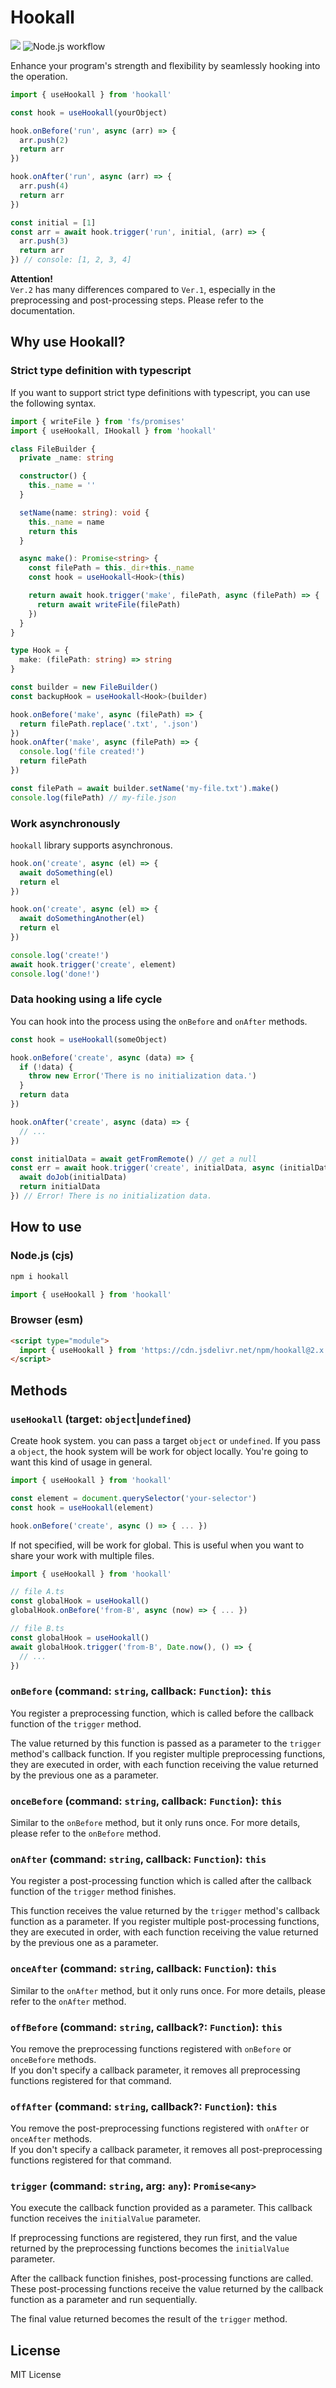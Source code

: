 # Hookall

[![](https://data.jsdelivr.com/v1/package/npm/hookall/badge)](https://www.jsdelivr.com/package/npm/hookall)
![Node.js workflow](https://github.com/izure1/hookall/actions/workflows/node.js.yml/badge.svg)

Enhance your program's strength and flexibility by seamlessly hooking into the operation.

```typescript
import { useHookall } from 'hookall'

const hook = useHookall(yourObject)

hook.onBefore('run', async (arr) => {
  arr.push(2)
  return arr
})

hook.onAfter('run', async (arr) => {
  arr.push(4)
  return arr
})

const initial = [1]
const arr = await hook.trigger('run', initial, (arr) => {
  arr.push(3)
  return arr
}) // console: [1, 2, 3, 4]
```

**Attention!**  
`Ver.2` has many differences compared to `Ver.1`, especially in the preprocessing and post-processing steps. Please refer to the documentation.

## Why use Hookall?

### Strict type definition with typescript

If you want to support strict type definitions with typescript, you can use the following syntax.

```typescript
import { writeFile } from 'fs/promises'
import { useHookall, IHookall } from 'hookall'

class FileBuilder {
  private _name: string

  constructor() {
    this._name = ''
  }

  setName(name: string): void {
    this._name = name
    return this
  }

  async make(): Promise<string> {
    const filePath = this._dir+this._name
    const hook = useHookall<Hook>(this)

    return await hook.trigger('make', filePath, async (filePath) => {
      return await writeFile(filePath)
    })
  }
}

type Hook = {
  make: (filePath: string) => string
}

const builder = new FileBuilder()
const backupHook = useHookall<Hook>(builder)

hook.onBefore('make', async (filePath) => {
  return filePath.replace('.txt', '.json')
})
hook.onAfter('make', async (filePath) => {
  console.log('file created!')
  return filePath
})

const filePath = await builder.setName('my-file.txt').make()
console.log(filePath) // my-file.json
```

### Work asynchronously

`hookall` library supports asynchronous.

```typescript
hook.on('create', async (el) => {
  await doSomething(el)
  return el
})

hook.on('create', async (el) => {
  await doSomethingAnother(el)
  return el
})

console.log('create!')
await hook.trigger('create', element)
console.log('done!')
```

### Data hooking using a life cycle

You can hook into the process using the `onBefore` and `onAfter` methods.

```typescript
const hook = useHookall(someObject)

hook.onBefore('create', async (data) => {
  if (!data) {
    throw new Error('There is no initialization data.')
  }
  return data
})

hook.onAfter('create', async (data) => {
  // ...
})

const initialData = await getFromRemote() // get a null
const err = await hook.trigger('create', initialData, async (initialData) => {
  await doJob(initialData)
  return initialData
}) // Error! There is no initialization data.
```

## How to use

### Node.js (cjs)

```bash
npm i hookall
```

```typescript
import { useHookall } from 'hookall'
```

### Browser (esm)

```html
<script type="module">
  import { useHookall } from 'https://cdn.jsdelivr.net/npm/hookall@2.x.x/dist/esm/index.min.js'
</script>
```

## Methods

### `useHookall` (target: `object`|`undefined`)

Create hook system. you can pass a target `object` or `undefined`. If you pass a `object`, the hook system will be work for object locally. You're going to want this kind of usage in general.

```typescript
import { useHookall } from 'hookall'

const element = document.querySelector('your-selector')
const hook = useHookall(element)

hook.onBefore('create', async () => { ... })
```

If not specified, will be work for global. This is useful when you want to share your work with multiple files.

```typescript
import { useHookall } from 'hookall'

// file A.ts
const globalHook = useHookall()
globalHook.onBefore('from-B', async (now) => { ... })

// file B.ts
const globalHook = useHookall()
await globalHook.trigger('from-B', Date.now(), () => {
  // ...
})
```

### `onBefore` (command: `string`, callback: `Function`): `this`

You register a preprocessing function, which is called before the callback function of the `trigger` method.

The value returned by this function is passed as a parameter to the `trigger` method's callback function. If you register multiple preprocessing functions, they are executed in order, with each function receiving the value returned by the previous one as a parameter.

### `onceBefore` (command: `string`, callback: `Function`): `this`

Similar to the `onBefore` method, but it only runs once.
For more details, please refer to the `onBefore` method.

### `onAfter` (command: `string`, callback: `Function`): `this`

You register a post-processing function which is called after the callback function of the `trigger` method finishes.

This function receives the value returned by the `trigger` method's callback function as a parameter. If you register multiple post-processing functions, they are executed in order, with each function receiving the value returned by the previous one as a parameter.

### `onceAfter` (command: `string`, callback: `Function`): `this`

Similar to the `onAfter` method, but it only runs once.
For more details, please refer to the `onAfter` method.

### `offBefore` (command: `string`, callback?: `Function`): `this`

You remove the preprocessing functions registered with `onBefore` or `onceBefore` methods.  
If you don't specify a callback parameter, it removes all preprocessing functions registered for that command.

### `offAfter` (command: `string`, callback?: `Function`): `this`

You remove the post-preprocessing functions registered with `onAfter` or `onceAfter` methods.  
If you don't specify a callback parameter, it removes all post-preprocessing functions registered for that command.

### `trigger` (command: `string`, arg: `any`): `Promise<any>`

You execute the callback function provided as a parameter. This callback function receives the `initialValue` parameter.

If preprocessing functions are registered, they run first, and the value returned by the preprocessing functions becomes the `initialValue` parameter.

After the callback function finishes, post-processing functions are called.
These post-processing functions receive the value returned by the callback function as a parameter and run sequentially.

The final value returned becomes the result of the `trigger` method.

## License

MIT License
